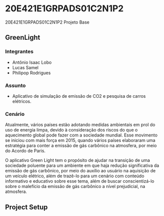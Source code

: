 # 20E421E1GRPADS01C2N1P2
20E421E1GRPADS01C2N1P2
Projeto Base

## GreenLight
 
### Integrantes
<ul>
    <li>Antônio Isaac Lobo</li>
    <li>Lucas Samel</li>
    <li>Philipop Rodrigues</li>
</ul>

### Assunto
 <ul>
    <li>Aplicativo de simulação de emissão de CO2 e pesquisa de carros elétricos.</li>
 </ul>

### Cenário
<p>Atualmente, vários países estão adotando medidas ambientais em prol do uso de
    energia limpa, devido à consideração dos riscos do que o aquecimento global
    pode fazer com a sociedade mundial. Esse movimento se iniciou com mais força
    em 2015, quando vários países elaboraram uma estratégia para conter a emissão
    de gás carbônico na atmosfera, por meio do Acordo de Paris​.</p>

<p>O aplicativo Green Light tem o propósito de ajudar na transição de uma sociedade
    poluente para um ambiente em que haja redução significativa da emissão de gás
    carbônico, por meio do auxílio ao usuário na aquisição de um veículo elétrico,
    além de trazê-lo para um cenário com conteúdo informativo e educativo sobre esse tema,
    além de buscar conscientizá-lo sobre o malefício da emissão de gás carbônico a nível
    prejudicial, na atmosfera.</p>
    
## Project Setup